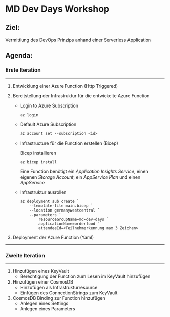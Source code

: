# MD Dev Days Workshop

## Ziel:
Vermittlung des DevOps Prinzips anhand einer Serverless Application 


## Agenda:

### Erste Iteration
---

1) Entwicklung einer Azure Function (Http Triggered)

1) Bereitstellung der Infrastruktur für die entwickelte Azure Function

    * Login to Azure Subscription
        ```
        az login
        ```
    * Default Azure Subscription
        ```
        az account set --subscription <id>
        ```
    * Infrastructure für die Function erstellen (Bicep)

        Bicep installieren
        ```
        az bicep install
        ```

        Eine Function benötigt ein *Application Insights Service*, einen eigenen *Storage Account*, ein *AppService Plan* und einen *AppService*
    
    * Infrastruktur ausrollen
        ```
        az deployment sub create `
            --template-file main.bicep `
            --location germanywestcentral `
            --parameters `
                resourceGroupName=md-dev-days `
                applicationName=orderfood `
                attendeeId=<Teilnehmerkennung max 3 Zeichen>
        ```

1) Deployment der Azure Function (Yaml)
---

### Zweite Iteration
---

1) Hinzufügen eines KeyVault
    * Berechtigung der Function zum Lesen im KeyVault hinzufügen
1) Hinzufügen einer CosmosDB
    * Hinzufügen als Infrastrukturresource
    * Einfügen des ConnectionStrings zum KeyVault
1) CosmosDB Binding zur Function hinzufügen
    * Anlegen eines Settings
    * Anlegen eines Parameters